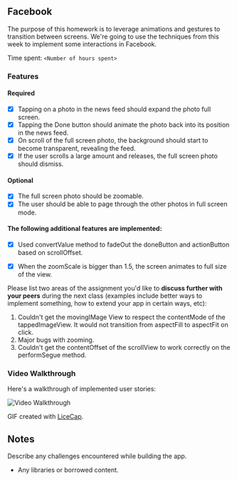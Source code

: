 ## Facebook

The purpose of this homework is to leverage animations and gestures to transition between screens. We're going to use the techniques from this week to implement some interactions in Facebook.

Time spent: `<Number of hours spent>`

### Features

#### Required

- [x] Tapping on a photo in the news feed should expand the photo full screen.
- [x] Tapping the Done button should animate the photo back into its position in the news feed.
- [x] On scroll of the full screen photo, the background should start to become transparent, revealing the feed.
- [x] If the user scrolls a large amount and releases, the full screen photo should dismiss.

#### Optional

- [x] The full screen photo should be zoomable.
- [x] The user should be able to page through the other photos in full screen mode.

#### The following **additional** features are implemented:

- [x] Used convertValue method to fadeOut the doneButton and actionButton based on scrollOffset.
- [x] When the zoomScale is bigger than 1.5, the screen animates to full size of the view.


Please list two areas of the assignment you'd like to **discuss further with your peers** during the next class (examples include better ways to implement something, how to extend your app in certain ways, etc):

1. Couldn't get the movingIMage View to respect the contentMode of the tappedImageView. It would not transition from aspectFill to aspectFit on click. 
2. Major bugs with zooming.
3. Couldn't get the contentOffset of the scrollView to work correctly on the performSegue method.

### Video Walkthrough 

Here's a walkthrough of implemented user stories:

<img src='week5_facebook_ImageScroll.gif' title='Video Walkthrough' width='' alt='Video Walkthrough' />

GIF created with [LiceCap](http://www.cockos.com/licecap/).

## Notes

Describe any challenges encountered while building the app.

* Any libraries or borrowed content.
